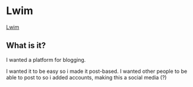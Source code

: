 # Lwim

[Lwim](https://giose.it/lwim)

## What is it?
I wanted a platform for blogging.

I wanted it to be easy so i made it post-based.
I wanted other people to be able to post to so i added accounts, making this a social media (?)
